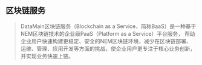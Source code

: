 ## 区块链服务

> DataMain区块链服务（Blockchain as a Service，简称BaaS）是一种基于NEM区块链技术的企业级PaaS（Platform as a Service）平台服务，
帮助企业用户快速构建更稳定、安全的NEM区块链环境，减少在区块链部署、运维、管理、应用开发等方面的挑战，使企业用户更专注于核心业务创新，并实现业务快速上链。

